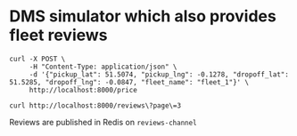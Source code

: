 # DMS simulator which also provides fleet reviews

```
curl -X POST \
     -H "Content-Type: application/json" \
     -d '{"pickup_lat": 51.5074, "pickup_lng": -0.1278, "dropoff_lat": 51.5285, "dropoff_lng": -0.0847, "fleet_name": "fleet_1"}' \
     http://localhost:8000/price
```

```
curl http://localhost:8000/reviews\?page\=3
```

Reviews are published in Redis on `reviews-channel`
